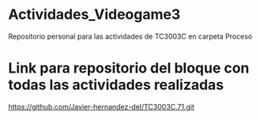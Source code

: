 # Actividades_Videogame3
Repositorio personal para las actividades de TC3003C en carpeta Proceso

# Link para repositorio del bloque con todas las actividades realizadas
https://github.com/Javier-hernandez-del/TC3003C.71.git
